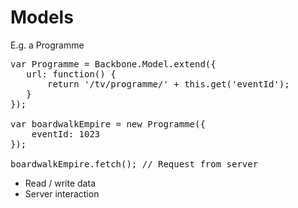 # Models

E.g. a Programme

<pre class="brush: js">
var Programme = Backbone.Model.extend({
   url: function() {
       return '/tv/programme/' + this.get('eventId');
   }
});

var boardwalkEmpire = new Programme({
    eventId: 1023
});

boardwalkEmpire.fetch(); // Request from server
</pre>

* Read / write data
* Server interaction


